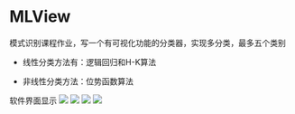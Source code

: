 # MLView
模式识别课程作业，写一个有可视化功能的分类器，实现多分类，最多五个类别

* 线性分类方法有：逻辑回归和H-K算法

* 非线性分类方法：位势函数算法


软件界面显示
![]("https://github.com/2226171237/MLView/blob/master/img/1.png")
![]("https://github.com/2226171237/MLView/blob/master/img/1.png")
![]("https://github.com/2226171237/MLView/blob/master/img/1.png")
![]("https://github.com/2226171237/MLView/blob/master/img/1.png")


